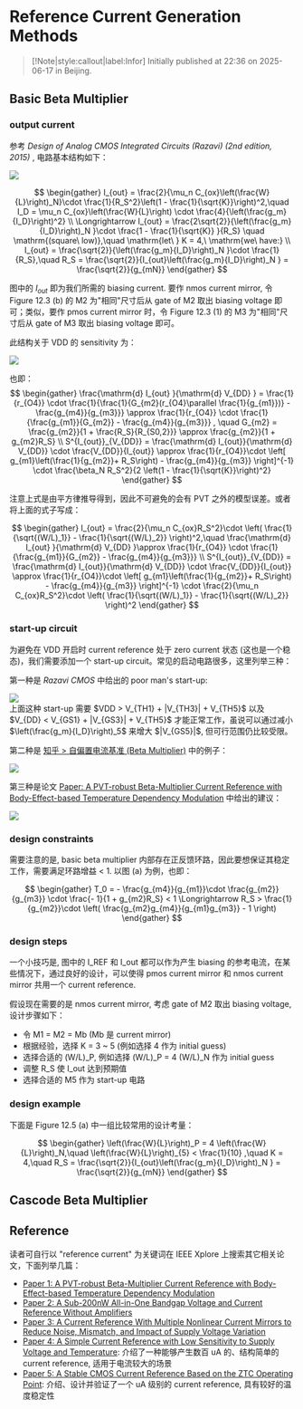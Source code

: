# Reference Current Generation Methods

> [!Note|style:callout|label:Infor]
Initially published at 22:36 on 2025-06-17 in Beijing.


## Basic Beta Multiplier

### output current

参考 *Design of Analog CMOS Integrated Circuits (Razavi) (2nd edition, 2015)* , 电路基本结构如下：

<div class="center"><img src="https://imagebank-0.oss-cn-beijing.aliyuncs.com/VS-PicGo/2025-06-17-23-51-34_Reference Current Generation Methods.png"/></div>

$$
\begin{gather}
I_{out} = \frac{2}{\mu_n C_{ox}\left(\frac{W}{L}\right)_N}\cdot \frac{1}{R_S^2}\left(1 - \frac{1}{\sqrt{K}}\right)^2,\quad 
I_D =  \mu_n C_{ox}\left(\frac{W}{L}\right) \cdot \frac{4}{\left(\frac{g_m}{I_D}\right)^2}
\\
\Longrightarrow I_{out} = \frac{2\sqrt{2}}{\left(\frac{g_m}{I_D}\right)_N }\cdot \frac{1 - \frac{1}{\sqrt{K}} }{R_S} \quad 
\mathrm{(square\ low)},\quad \mathrm{let\ } K = 4,\ \mathrm{we\ have:}
\\
I_{out} = \frac{\sqrt{2}}{\left(\frac{g_m}{I_D}\right)_N }\cdot \frac{1}{R_S},\quad 
R_S = \frac{\sqrt{2}}{I_{out}\left(\frac{g_m}{I_D}\right)_N } =  \frac{\sqrt{2}}{g_{mN}}
\end{gather}
$$

图中的 $I_{out}$ 即为我们所需的 biasing current. 要作 nmos current mirror, 令 Figure 12.3 (b) 的 M2 为"相同"尺寸后从 gate of M2 取出 biasing voltage 即可；类似，要作 pmos current mirror 时，令 Figure 12.3 (1) 的 M3 为"相同"尺寸后从 gate of M3 取出 biasing voltage 即可。



此结构关于 VDD 的 sensitivity 为：

<div class="center"><img src="https://imagebank-0.oss-cn-beijing.aliyuncs.com/VS-PicGo/2025-06-17-23-56-19_Reference Current Generation Methods.png"/></div>

也即：
$$
\begin{gather}
\frac{\mathrm{d} I_{out} }{\mathrm{d} V_{DD} } = \frac{1}{r_{O4}} \cdot \frac{1}{\frac{1}{G_{m2}(r_{O4}\parallel \frac{1}{g_{m1}})} - \frac{g_{m4}}{g_{m3}}} \approx \frac{1}{r_{O4}} \cdot \frac{1}{\frac{g_{m1}}{G_{m2}} - \frac{g_{m4}}{g_{m3}}}
, \quad 
G_{m2} = \frac{g_{m2}}{1 + \frac{R_S}{R_{S0,2}}} \approx \frac{g_{m2}}{1 + g_{m2}R_S}
\\
S^{I_{out}}_{V_{DD}} = \frac{\mathrm{d} I_{out}}{\mathrm{d} V_{DD}} \cdot \frac{V_{DD}}{I_{out}} \approx \frac{1}{r_{O4}}\cdot \left[ g_{m1}\left(\frac{1}{g_{m2}}+  R_S\right) - \frac{g_{m4}}{g_{m3}} \right]^{-1} \cdot \frac{\beta_N R_S^2}{2 \left(1 - \frac{1}{\sqrt{K}}\right)^2}
\end{gather}
$$

注意上式是由平方律推导得到，因此不可避免的会有 PVT 之外的模型误差。或者将上面的式子写成：

$$
\begin{gather}
I_{out} = \frac{2}{\mu_n C_{ox}R_S^2}\cdot \left( \frac{1}{\sqrt{(W/L)_1}} - \frac{1}{\sqrt{(W/L)_2}} \right)^2,\quad \frac{\mathrm{d} I_{out} }{\mathrm{d} V_{DD} }\approx \frac{1}{r_{O4}} \cdot \frac{1}{\frac{g_{m1}}{G_{m2}} - \frac{g_{m4}}{g_{m3}}}
\\
S^{I_{out}}_{V_{DD}} = \frac{\mathrm{d} I_{out}}{\mathrm{d} V_{DD}} \cdot \frac{V_{DD}}{I_{out}} \approx \frac{1}{r_{O4}}\cdot \left[ g_{m1}\left(\frac{1}{g_{m2}}+  R_S\right) - \frac{g_{m4}}{g_{m3}} \right]^{-1} \cdot \frac{2}{\mu_n C_{ox}R_S^2}\cdot \left( \frac{1}{\sqrt{(W/L)_1}} - \frac{1}{\sqrt{(W/L)_2}} \right)^2
\end{gather}
$$





<!-- <div class="center"><img src="https://imagebank-0.oss-cn-beijing.aliyuncs.com/VS-PicGo/2025-06-17-23-48-44_Reference Current Generation Methods.png"/></div>
 -->

### start-up circuit

为避免在 VDD 开启时 current reference 处于 zero current 状态 (这也是一个稳态)，我们需要添加一个 start-up circuit。常见的启动电路很多，这里列举三种：

第一种是 *Razavi CMOS* 中给出的 poor man's start-up:

<div class="center"><img src="https://imagebank-0.oss-cn-beijing.aliyuncs.com/VS-PicGo/2025-06-18-00-11-17_Reference Current Generation Methods.png"/></div>
上面这种 start-up 需要 $VDD > V_{TH1} + |V_{TH3}| + V_{TH5}$ 以及 $V_{DD} < V_{GS1} +  |V_{GS3}| + V_{TH5}$ 才能正常工作，虽说可以通过减小 $\left(\frac{g_m}{I_D}\right)_5$ 来增大 $|V_{GS5}|$, 但可行范围仍比较受限。



第二种是 [知乎 > 自偏置电流基准 (Beta Multiplier)](https://zhuanlan.zhihu.com/p/555389065) 中的例子：

<div class="center"><img src="https://imagebank-0.oss-cn-beijing.aliyuncs.com/VS-PicGo/2025-06-18-00-11-57_Reference Current Generation Methods.png"/></div>

第三种是论文 [Paper: A PVT-robust Beta-Multiplier Current Reference with Body-Effect-based Temperature Dependency Modulation](https://ieeexplore.ieee.org/stamp/stamp.jsp?tp=&arnumber=10559712) 中给出的建议：

<div class="center"><img src="https://imagebank-0.oss-cn-beijing.aliyuncs.com/VS-PicGo/2025-06-18-00-12-46_Reference Current Generation Methods.png"/></div>

### design constraints

需要注意的是, basic beta multiplier 内部存在正反馈环路，因此要想保证其稳定工作，需要满足环路增益 < 1. 以图 (a) 为例，也即：

$$
\begin{gather}
T_0 =  - \frac{g_{m4}}{g_{m1}}\cdot \frac{g_{m2}}{g_{m3}} \cdot \frac{- 1}{1 + g_{m2}R_S} < 1 \Longrightarrow 
R_S > \frac{1}{g_{m2}}\cdot \left( \frac{g_{m2}g_{m4}}{g_{m1}g_{m3}} - 1 \right)
\end{gather}
$$

### design steps

一个小技巧是, 图中的 I_REF 和 I_out 都可以作为产生 biasing 的参考电流，在某些情况下，通过良好的设计，可以使得 pmos current mirror 和 nmos current mirror 共用一个 current reference.

假设现在需要的是 nmos current mirror, 考虑 gate of M2 取出 biasing voltage, 设计步骤如下：
- 令 M1 = M2 = Mb (Mb 是 current mirror)
- 根据经验，选择 K = 3 ~ 5 (例如选择 4 作为 initial guess)
- 选择合适的 (W/L)_P, 例如选择 (W/L)_P = 4 (W/L)_N 作为 initial guess
- 调整 R_S 使 I_out 达到预期值
- 选择合适的 M5 作为 start-up 电路

### design example

下面是 Figure 12.5 (a) 中一组比较常用的设计考量：

$$
\begin{gather}
\left(\frac{W}{L}\right)_P = 4 \left(\frac{W}{L}\right)_N,\quad \left(\frac{W}{L}\right)_{5} < \frac{1}{10}
,\quad 
K = 4,\quad R_S = \frac{\sqrt{2}}{I_{out}\left(\frac{g_m}{I_D}\right)_N } =  \frac{\sqrt{2}}{g_{mN}}
\end{gather}
$$


## Cascode Beta Multiplier



## Reference

读者可自行以 "reference current" 为关键词在 IEEE Xplore 上搜索其它相关论文，下面列举几篇：
- [Paper 1: A PVT-robust Beta-Multiplier Current Reference with Body-Effect-based Temperature Dependency Modulation](https://ieeexplore.ieee.org/stamp/stamp.jsp?tp=&arnumber=10559712)
- [Paper 2: A Sub-200nW All-in-One Bandgap Voltage and Current Reference Without Amplifiers](https://ieeexplore.ieee.org/stamp/stamp.jsp?tp=&arnumber=9134412)
- [Paper 3: A Current Reference With Multiple Nonlinear Current Mirrors to Reduce Noise, Mismatch, and Impact of Supply Voltage Variation](https://ieeexplore.ieee.org/stamp/stamp.jsp?tp=&arnumber=10077754)
- [Paper 4: A Simple Current Reference with Low Sensitivity to Supply Voltage and Temperature](https://ieeexplore.ieee.org/stamp/stamp.jsp?tp=&arnumber=8005156): 介绍了一种能够产生数百 uA 的、结构简单的 current reference, 适用于电流较大的场景
- [Paper 5: A Stable CMOS Current Reference Based on the ZTC Operating Point](https://ieeexplore.ieee.org/stamp/stamp.jsp?tp=&arnumber=7974160&tag=1): 介绍、设计并验证了一个 uA 级别的 current reference, 具有较好的温度稳定性
